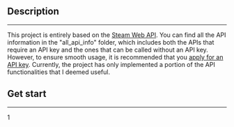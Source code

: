 ## Description

---
This project is entirely based on the [Steam Web API](https://developer.valvesoftware.com/wiki/Steam_Web_API#JSON). You can find all the API information in the "all_api_info" folder, which includes both the APIs that require an API key and the ones that can be called without an API key. However, to ensure smooth usage, it is recommended that you [apply for an API key](https://steamcommunity.com/dev/apikey). Currently, the project has only implemented a portion of the API functionalities that I deemed useful.

## Get start

---
1